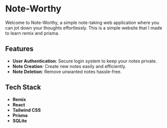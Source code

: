 # Note-Worthy

Welcome to Note-Worthy, a simple note-taking web application where you can jot down your thoughts effortlessly. This is a simple website that I made to learn remix and prisma.

## Features

- **User Authentication**: Secure login system to keep your notes private.
- **Note Creation**: Create new notes easily and efficiently.
- **Note Deletion**: Remove unwanted notes hassle-free.

## Tech Stack

- **Remix**
- **React**
- **Tailwind CSS**
- **Prisma**
- **SQLite**
